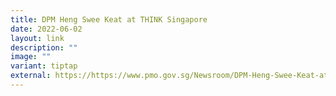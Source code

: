 ```yaml
---
title: DPM Heng Swee Keat at THINK Singapore
date: 2022-06-02
layout: link
description: ""
image: ""
variant: tiptap
external: https://https://www.pmo.gov.sg/Newsroom/DPM-Heng-Swee-Keat-at-THINK-Singapore
---
```

